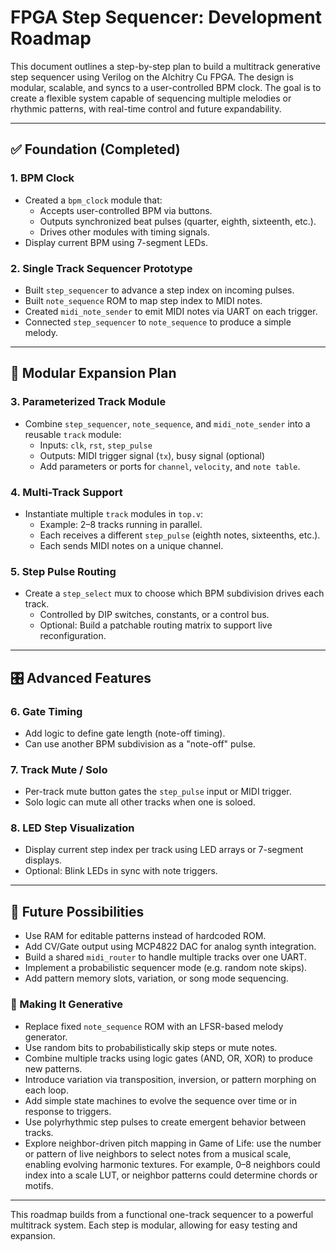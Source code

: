 # FPGA Step Sequencer: Development Roadmap

This document outlines a step-by-step plan to build a multitrack generative step sequencer using Verilog on the Alchitry Cu FPGA. The design is modular, scalable, and syncs to a user-controlled BPM clock. The goal is to create a flexible system capable of sequencing multiple melodies or rhythmic patterns, with real-time control and future expandability.

---

## ✅ Foundation (Completed)

### 1. BPM Clock

- Created a `bpm_clock` module that:
  - Accepts user-controlled BPM via buttons.
  - Outputs synchronized beat pulses (quarter, eighth, sixteenth, etc.).
  - Drives other modules with timing signals.
- Display current BPM using 7-segment LEDs.

### 2. Single Track Sequencer Prototype

- Built `step_sequencer` to advance a step index on incoming pulses.
- Built `note_sequence` ROM to map step index to MIDI notes.
- Created `midi_note_sender` to emit MIDI notes via UART on each trigger.
- Connected `step_sequencer` to `note_sequence` to produce a simple melody.

---

## 🧱 Modular Expansion Plan

### 3. Parameterized Track Module

- Combine `step_sequencer`, `note_sequence`, and `midi_note_sender` into a reusable `track` module:
  - Inputs: `clk`, `rst`, `step_pulse`
  - Outputs: MIDI trigger signal (`tx`), busy signal (optional)
  - Add parameters or ports for `channel`, `velocity`, and `note table`.

### 4. Multi-Track Support

- Instantiate multiple `track` modules in `top.v`:
  - Example: 2–8 tracks running in parallel.
  - Each receives a different `step_pulse` (eighth notes, sixteenths, etc.).
  - Each sends MIDI notes on a unique channel.

### 5. Step Pulse Routing

- Create a `step_select` mux to choose which BPM subdivision drives each track.
  - Controlled by DIP switches, constants, or a control bus.
  - Optional: Build a patchable routing matrix to support live reconfiguration.

---

## 🎛️ Advanced Features

### 6. Gate Timing

- Add logic to define gate length (note-off timing).
- Can use another BPM subdivision as a "note-off" pulse.

### 7. Track Mute / Solo

- Per-track mute button gates the `step_pulse` input or MIDI trigger.
- Solo logic can mute all other tracks when one is soloed.

### 8. LED Step Visualization

- Display current step index per track using LED arrays or 7-segment displays.
- Optional: Blink LEDs in sync with note triggers.

---

## 🎹 Future Possibilities

- Use RAM for editable patterns instead of hardcoded ROM.
- Add CV/Gate output using MCP4822 DAC for analog synth integration.
- Build a shared `midi_router` to handle multiple tracks over one UART.
- Implement a probabilistic sequencer mode (e.g. random note skips).
- Add pattern memory slots, variation, or song mode sequencing.

### 🧬 Making It Generative

- Replace fixed `note_sequence` ROM with an LFSR-based melody generator.
- Use random bits to probabilistically skip steps or mute notes.
- Combine multiple tracks using logic gates (AND, OR, XOR) to produce new patterns.
- Introduce variation via transposition, inversion, or pattern morphing on each loop.
- Add simple state machines to evolve the sequence over time or in response to triggers.
- Use polyrhythmic step pulses to create emergent behavior between tracks.
- Explore neighbor-driven pitch mapping in Game of Life: use the number or pattern of live neighbors to select notes from a musical scale, enabling evolving harmonic textures. For example, 0–8 neighbors could index into a scale LUT, or neighbor patterns could determine chords or motifs.

---

This roadmap builds from a functional one-track sequencer to a powerful multitrack system. Each step is modular, allowing for easy testing and expansion.
